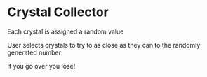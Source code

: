 # Crystal Collector

Each crystal is assigned a random value

User selects crystals to try to as close as they can to the randomly generated number

If you go over you lose!
